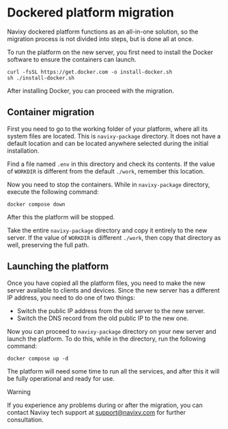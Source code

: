 # Dockered platform migration

Navixy dockered platform functions as an all-in-one solution, so the migration process is not divided into steps, but is done all at once.

To run the platform on the new server, you first need to install the Docker software to ensure the containers can launch.

```
curl -fsSL https://get.docker.com -o install-docker.sh
sh ./install-docker.sh
```

After installing Docker, you can proceed with the migration.

## Container migration

First you need to go to the working folder of your platform, where all its system files are located. This is `navixy-package` directory. It does not have a default location and can be located anywhere selected during the initial installation.

Find a file named `.env` in this directory and check its contents. If the value of `WORKDIR` is different from the default `./work`, remember this location.

Now you need to stop the containers. While in `navixy-package` directory, execute the following command:

```
docker compose down
```

After this the platform will be stopped.

Take the entire `navixy-package` directory and copy it entirely to the new server. If the value of `WORKDIR` is different `./work`, then copy that directory as well, preserving the full path.

## Launching the platform

Once you have copied all the platform files, you need to make the new server available to clients and devices. Since the new server has a different IP address, you need to do one of two things:

- Switch the public IP address from the old server to the new server.
- Switch the DNS record from the old public IP to the new one.

Now you can proceed to `navixy-package` directory on your new server and launch the platform. To do this, while in the directory, run the following command:

```
docker compose up -d
```

The platform will need some time to run all the services, and after this it will be fully operational and ready for use.

> [!WARNING]
> If you experience any problems during or after the migration, you can contact Navixy tech support at [support@navixy.com](mailto:support@navixy.com) for further consultation.